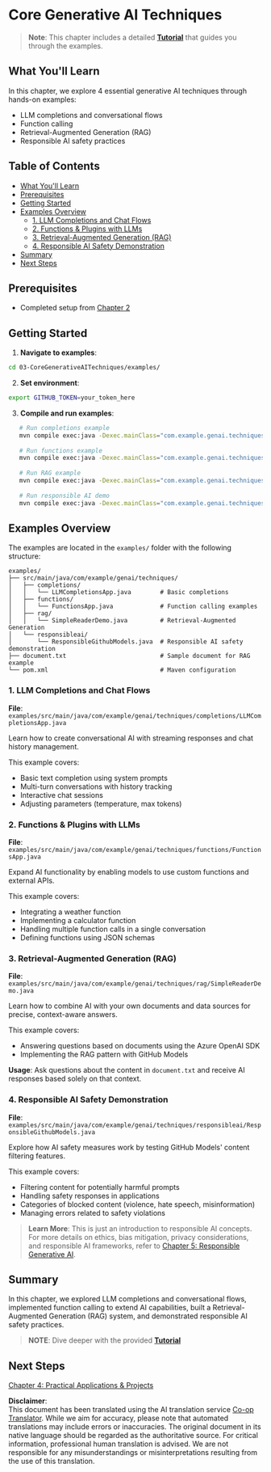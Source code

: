 <!--
CO_OP_TRANSLATOR_METADATA:
{
  "original_hash": "b8a372dfc3e3e7ad9261231a22fd79c0",
  "translation_date": "2025-07-25T08:38:27+00:00",
  "source_file": "03-CoreGenerativeAITechniques/README.md",
  "language_code": "en"
}
-->
# Core Generative AI Techniques

>**Note**: This chapter includes a detailed [**Tutorial**](./TUTORIAL.md) that guides you through the examples.

## What You'll Learn
In this chapter, we explore 4 essential generative AI techniques through hands-on examples:
- LLM completions and conversational flows
- Function calling
- Retrieval-Augmented Generation (RAG)
- Responsible AI safety practices

## Table of Contents

- [What You'll Learn](../../../03-CoreGenerativeAITechniques)
- [Prerequisites](../../../03-CoreGenerativeAITechniques)
- [Getting Started](../../../03-CoreGenerativeAITechniques)
- [Examples Overview](../../../03-CoreGenerativeAITechniques)
  - [1. LLM Completions and Chat Flows](../../../03-CoreGenerativeAITechniques)
  - [2. Functions & Plugins with LLMs](../../../03-CoreGenerativeAITechniques)
  - [3. Retrieval-Augmented Generation (RAG)](../../../03-CoreGenerativeAITechniques)
  - [4. Responsible AI Safety Demonstration](../../../03-CoreGenerativeAITechniques)
- [Summary](../../../03-CoreGenerativeAITechniques)
- [Next Steps](../../../03-CoreGenerativeAITechniques)

## Prerequisites

- Completed setup from [Chapter 2](../../../02-SetupDevEnvironment)

## Getting Started

1. **Navigate to examples**: 
```bash
cd 03-CoreGenerativeAITechniques/examples/
```
2. **Set environment**: 
```bash
export GITHUB_TOKEN=your_token_here
```
3. **Compile and run examples**:
```bash
   # Run completions example
   mvn compile exec:java -Dexec.mainClass="com.example.genai.techniques.completions.LLMCompletionsApp"
   
   # Run functions example  
   mvn compile exec:java -Dexec.mainClass="com.example.genai.techniques.functions.FunctionsApp"
   
   # Run RAG example
   mvn compile exec:java -Dexec.mainClass="com.example.genai.techniques.rag.SimpleReaderDemo"
   
   # Run responsible AI demo
   mvn compile exec:java -Dexec.mainClass="com.example.genai.techniques.responsibleai.ResponsibleGithubModels"
   ```

## Examples Overview

The examples are located in the `examples/` folder with the following structure:

```
examples/
├── src/main/java/com/example/genai/techniques/
│   ├── completions/
│   │   └── LLMCompletionsApp.java        # Basic completions 
│   ├── functions/
│   │   └── FunctionsApp.java             # Function calling examples
│   ├── rag/
│   │   └── SimpleReaderDemo.java         # Retrieval-Augmented Generation
│   └── responsibleai/
│       └── ResponsibleGithubModels.java  # Responsible AI safety demonstration
├── document.txt                          # Sample document for RAG example
└── pom.xml                               # Maven configuration
```

### 1. LLM Completions and Chat Flows
**File**: `examples/src/main/java/com/example/genai/techniques/completions/LLMCompletionsApp.java`

Learn how to create conversational AI with streaming responses and chat history management.

This example covers:
- Basic text completion using system prompts
- Multi-turn conversations with history tracking
- Interactive chat sessions
- Adjusting parameters (temperature, max tokens)

### 2. Functions & Plugins with LLMs
**File**: `examples/src/main/java/com/example/genai/techniques/functions/FunctionsApp.java`

Expand AI functionality by enabling models to use custom functions and external APIs.

This example covers:
- Integrating a weather function
- Implementing a calculator function  
- Handling multiple function calls in a single conversation
- Defining functions using JSON schemas

### 3. Retrieval-Augmented Generation (RAG)
**File**: `examples/src/main/java/com/example/genai/techniques/rag/SimpleReaderDemo.java`

Learn how to combine AI with your own documents and data sources for precise, context-aware answers.

This example covers:
- Answering questions based on documents using the Azure OpenAI SDK
- Implementing the RAG pattern with GitHub Models

**Usage**: Ask questions about the content in `document.txt` and receive AI responses based solely on that context.

### 4. Responsible AI Safety Demonstration
**File**: `examples/src/main/java/com/example/genai/techniques/responsibleai/ResponsibleGithubModels.java`

Explore how AI safety measures work by testing GitHub Models' content filtering features.

This example covers:
- Filtering content for potentially harmful prompts
- Handling safety responses in applications
- Categories of blocked content (violence, hate speech, misinformation)
- Managing errors related to safety violations

> **Learn More**: This is just an introduction to responsible AI concepts. For more details on ethics, bias mitigation, privacy considerations, and responsible AI frameworks, refer to [Chapter 5: Responsible Generative AI](../05-ResponsibleGenAI/README.md).

## Summary

In this chapter, we explored LLM completions and conversational flows, implemented function calling to extend AI capabilities, built a Retrieval-Augmented Generation (RAG) system, and demonstrated responsible AI safety practices. 

> **NOTE**: Dive deeper with the provided [**Tutorial**](./TUTORIAL.md)

## Next Steps

[Chapter 4: Practical Applications & Projects](../04-PracticalSamples/README.md)

**Disclaimer**:  
This document has been translated using the AI translation service [Co-op Translator](https://github.com/Azure/co-op-translator). While we aim for accuracy, please note that automated translations may include errors or inaccuracies. The original document in its native language should be regarded as the authoritative source. For critical information, professional human translation is advised. We are not responsible for any misunderstandings or misinterpretations resulting from the use of this translation.